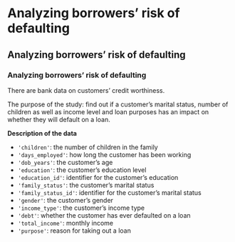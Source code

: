 # Analyzing borrowers’ risk of defaulting
## Analyzing borrowers’ risk of defaulting
### Analyzing borrowers’ risk of defaulting

There are bank data on customers’ credit worthiness.

The purpose of the study: find out if a customer’s marital status, number of children as well as income level and loan purposes has an impact on whether they will default on a loan.

__Description of the data__
* `'children'`: the number of children in the family
* `'days_employed'`: how long the customer has been working
* `'dob_years'`: the customer’s age
* `'education'`: the customer’s education level
* `'education_id'`: identifier for the customer’s education
* `'family_status'`: the customer’s marital status
* `'family_status_id'`: identifier for the customer’s marital status
* `'gender'`: the customer’s gender
* `'income_type'`: the customer’s income type
* `'debt'`: whether the customer has ever defaulted on a loan
* `'total_income'`: monthly income
* `'purpose'`: reason for taking out a loan
